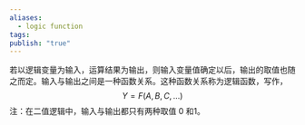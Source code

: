 ```yaml
---
aliases:
  - logic function
tags: 
publish: "true"
---
```

若以逻辑变量为输入，运算结果为输出，则输入变量值确定以后，输出的取值也随之而定。输入与输出之间是一种函数关系。这种函数关系称为逻辑函数，写作，
$$
Y= F ( A , B ,C ,\dots)
$$
注：在二值逻辑中，输入与输出都只有两种取值 0 和1。
